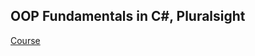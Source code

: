 ## OOP Fundamentals in C#, Pluralsight  
[Course](https://app.pluralsight.com/library/courses/object-oriented-programming-fundamentals-csharp/table-of-contents) 
